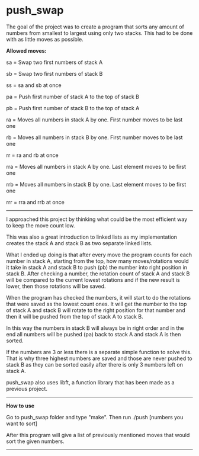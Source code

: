 # push_swap


The goal of the project was to create a program that sorts any amount of numbers from smallest to largest using only two stacks. This had to be done with as little moves as possible.

**Allowed moves:**

sa = Swap two first numbers of stack A

sb = Swap two first numbers of stack B

ss = sa and sb at once

pa = Push first number of stack A to the top of stack B

pb = Push first number of stack B to the top of stack A

ra = Moves all numbers in stack A by one. First number moves to be last one

rb = Moves all numbers in stack B by one. First number moves to be last one

rr = ra and rb at once

rra = Moves all numbers in stack A by one. Last element moves to be first one

rrb = Moves all numbers in stack B by one. Last element moves to be first one

rrr = rra and rrb at once

---

I approached this project by thinking what could be the most efficient way to keep the move count low. 

This was also a great introduction to linked lists as my implementation creates the stack A and stack B as two separate linked lists.

What I ended up doing is that after every move the program counts for each number in stack A, starting from the top, how many moves/rotations would it take in stack A and stack B to push (pb) the number into right position in stack B. After checking a number, the rotation count of stack A and stack B will be compared to the current lowest rotations and if the new result is lower, then those rotations will be saved.

When the program has checked the numbers, it will start to do the rotations that were saved as the lowest count ones. It will get the number to the top of stack A and stack B will rotate to the right position for that number and then it will be pushed from the top of stack A to stack B.

In this way the numbers in stack B will always be in right order and in the end all numbers will be pushed (pa) back to stack A and stack A is then sorted.

If the numbers are 3 or less there is a separate simple function to solve this. That is why three highest numbers are saved and those are never pushed to stack B as they can be sorted easily after there is only 3 numbers left on stack A.

push_swap also uses libft, a function library that has been made as a previous project.

---

**How to use**

Go to push_swap folder and type "make". Then run ./push [numbers you want to sort]

After this program will give a list of previously mentioned moves that would sort the given numbers.

---
